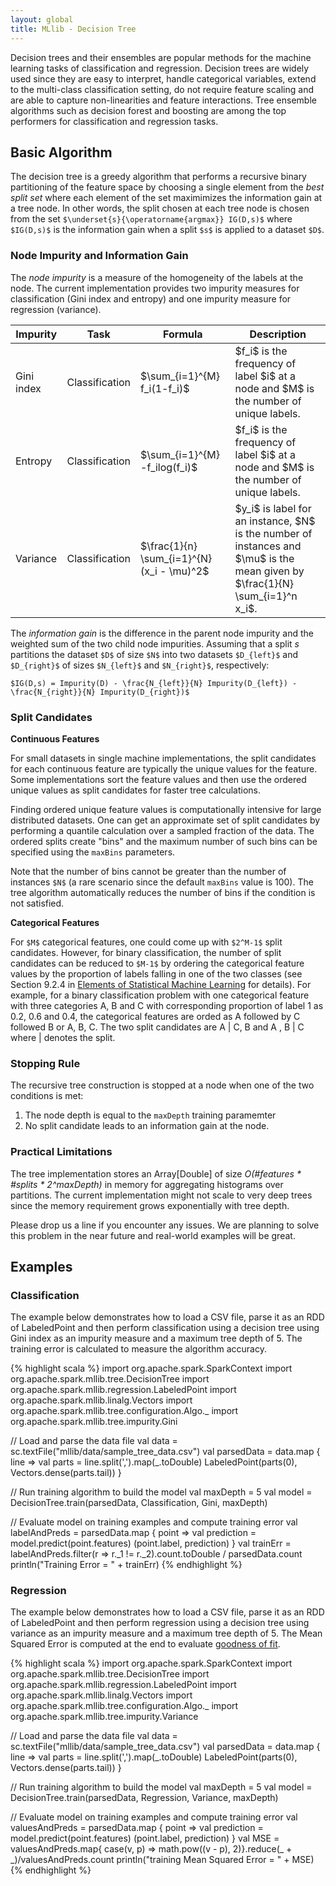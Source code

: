 ```yaml
---
layout: global
title: MLlib - Decision Tree
---
```


Decision trees and their ensembles are popular methods for the machine learning tasks of classification and regression. Decision trees are widely used since they are easy to interpret, handle categorical variables, extend to the multi-class classification setting, do not require feature scaling and are able to capture non-linearities and feature interactions. Tree ensemble algorithms such as decision forest and boosting are among the top performers for classification and regression tasks.

## Basic Algorithm

The decision tree is a greedy algorithm that performs a recursive binary partitioning of the feature space by choosing a single element from the *best split set* where each element of the set maximimizes the information gain at a tree node. In other words, the split chosen at each tree node is chosen from the set `$\underset{s}{\operatorname{argmax}} IG(D,s)$` where `$IG(D,s)$` is the information gain when a split `$s$` is applied to a dataset `$D$`.

### Node Impurity and Information Gain

The *node impurity* is a measure of the homogeneity of the labels at the node. The current implementation provides two impurity measures for classification (Gini index and entropy) and one impurity measure for regression (variance).

<table class="table">
  <thead>
    <tr><th>Impurity</th><th>Task</th><th>Formula</th><th>Description</th></tr>
  </thead>
  <tbody>
    <tr>
      <td>Gini index</td><td>Classification</td><td>$\sum_{i=1}^{M} f_i(1-f_i)$</td><td>$f_i$ is the frequency of label $i$ at a node and $M$ is the number of unique labels.</td>
    </tr>
    <tr>
      <td>Entropy</td><td>Classification</td><td>$\sum_{i=1}^{M} -f_ilog(f_i)$</td><td>$f_i$ is the frequency of label $i$ at a node and $M$ is the number of unique labels.</td>
    </tr>
    <tr>
      <td>Variance</td><td>Classification</td><td>$\frac{1}{n} \sum_{i=1}^{N} (x_i - \mu)^2$</td><td>$y_i$ is label for an instance, $N$ is the number of instances and $\mu$ is the mean given by $\frac{1}{N} \sum_{i=1}^n x_i$.</td>
    </tr>
  </tbody>
</table>

The *information gain* is the difference in the parent node impurity and the weighted sum of the two child node impurities. Assuming that a split $s$ partitions the dataset `$D$` of size `$N$`  into two datasets `$D_{left}$` and `$D_{right}$` of sizes `$N_{left}$` and `$N_{right}$`, respectively:

`$IG(D,s) = Impurity(D) - \frac{N_{left}}{N} Impurity(D_{left}) - \frac{N_{right}}{N} Impurity(D_{right})$`

### Split Candidates

**Continuous Features**

For small datasets in single machine implementations, the split candidates for each continuous feature are typically the unique values for the feature. Some implementations sort the feature values and then use the ordered unique values as split candidates for faster tree calculations.

Finding ordered unique feature values is computationally intensive for large distributed datasets. One can get an approximate set of split candidates by performing a quantile calculation over a sampled fraction of the data. The ordered splits create "bins" and the maximum number of such bins can be specified using the `maxBins` parameters. 

Note that the number of bins cannot be greater than the number of instances `$N$` (a rare scenario since the default `maxBins` value is 100). The tree algorithm automatically reduces the number of bins if the condition is not satisfied.

**Categorical Features**

For `$M$` categorical features, one could come up with `$2^M-1$` split candidates. However, for binary classification, the number of split candidates can be reduced to `$M-1$` by ordering the categorical feature values by the proportion of labels falling in one of the two classes (see Section 9.2.4 in [Elements of Statistical Machine Learning](http://statweb.stanford.edu/~tibs/ElemStatLearn/) for details). For example, for a binary classification problem with one categorical feature with three categories A, B and C with corresponding proportion of label 1 as 0.2, 0.6 and 0.4, the categorical features are orded as A followed by C followed B or A, B, C. The two split candidates are A \| C, B and A , B \| C where \| denotes the split.

### Stopping Rule

The recursive tree construction is stopped at a node when one of the two conditions is met:

1. The node depth is equal to the `maxDepth` training paramemter
2. No split candidate leads to an information gain at the node.

### Practical Limitations

The tree implementation stores an Array[Double] of size *O(#features \* #splits \* 2^maxDepth)* in memory for aggregating histograms over partitions. The current implementation might not scale to very deep trees since the memory requirement grows exponentially with tree depth. 

Please drop us a line if you encounter any issues. We are planning to solve this problem in the near future and real-world examples will be great.

## Examples

### Classification

The example below demonstrates how to load a CSV file, parse it as an RDD of LabeledPoint and then perform classification using a decision tree using Gini index as an impurity measure and a maximum tree depth of 5. The training error is calculated to measure the algorithm accuracy.

{% highlight scala %}
import org.apache.spark.SparkContext
import org.apache.spark.mllib.tree.DecisionTree
import org.apache.spark.mllib.regression.LabeledPoint
import org.apache.spark.mllib.linalg.Vectors
import org.apache.spark.mllib.tree.configuration.Algo._
import org.apache.spark.mllib.tree.impurity.Gini

// Load and parse the data file
val data = sc.textFile("mllib/data/sample_tree_data.csv")
val parsedData = data.map { line =>
  val parts = line.split(',').map(_.toDouble)
  LabeledPoint(parts(0), Vectors.dense(parts.tail))
}

// Run training algorithm to build the model
val maxDepth = 5
val model = DecisionTree.train(parsedData, Classification, Gini, maxDepth)

// Evaluate model on training examples and compute training error
val labelAndPreds = parsedData.map { point =>
  val prediction = model.predict(point.features)
  (point.label, prediction)
}
val trainErr = labelAndPreds.filter(r => r._1 != r._2).count.toDouble / parsedData.count
println("Training Error = " + trainErr)
{% endhighlight %}

### Regression

The example below demonstrates how to load a CSV file, parse it as an RDD of LabeledPoint and then perform regression using a decision tree using variance as an impurity measure and a maximum tree depth of 5. The Mean Squared Error is computed at the end to evaluate
[goodness of fit](http://en.wikipedia.org/wiki/Goodness_of_fit).

{% highlight scala %}
import org.apache.spark.SparkContext
import org.apache.spark.mllib.tree.DecisionTree
import org.apache.spark.mllib.regression.LabeledPoint
import org.apache.spark.mllib.linalg.Vectors
import org.apache.spark.mllib.tree.configuration.Algo._
import org.apache.spark.mllib.tree.impurity.Variance

// Load and parse the data file
val data = sc.textFile("mllib/data/sample_tree_data.csv")
val parsedData = data.map { line =>
  val parts = line.split(',').map(_.toDouble)
  LabeledPoint(parts(0), Vectors.dense(parts.tail))
}

// Run training algorithm to build the model
val maxDepth = 5
val model = DecisionTree.train(parsedData, Regression, Variance, maxDepth)

// Evaluate model on training examples and compute training error
val valuesAndPreds = parsedData.map { point =>
  val prediction = model.predict(point.features)
  (point.label, prediction)
}
val MSE = valuesAndPreds.map{ case(v, p) => math.pow((v - p), 2)}.reduce(_ + _)/valuesAndPreds.count
println("training Mean Squared Error = " + MSE)
{% endhighlight %}